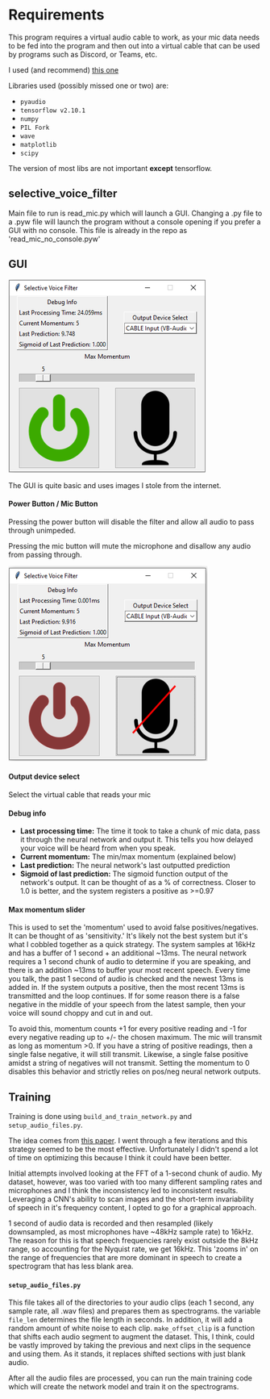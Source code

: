 # Requirements

This program requires a virtual audio cable to work, as your mic data needs to be fed into the program and then out into a virtual cable that can be used by programs such as Discord, or Teams, etc.

I used (and recommend) [this one](https://vb-audio.com/Cable/)

Libraries used (possibly missed one or two) are:
- `pyaudio`
- `tensorflow v2.10.1`
- `numpy`
- `PIL Fork`
- `wave`
- `matplotlib`
- `scipy`

The version of most libs are not important **except** tensorflow.

## selective_voice_filter

Main file to run is read_mic.py which will launch a GUI.
Changing a .py file to a .pyw file will launch the program without a console opening if you prefer a GUI with no console. This file is already in the repo as 'read_mic_no_console.pyw'

## GUI
![GUI](./readme_img/gui.PNG)

The GUI is quite basic and uses images I stole from the internet. 
#### Power Button / Mic Button
Pressing the power button will disable the filter and allow all audio to pass through unimpeded. 

Pressing the mic button will mute the microphone and disallow any audio from passing through.

![GUI Disabed](./readme_img/gui_disabled.PNG)

#### Output device select
Select the virtual cable that reads your mic

#### Debug info
- **Last processing time:** The time it took to take a chunk of mic data, pass it through the neural network and output it. This tells you how delayed your voice will be heard from when you speak.
- **Current momentum:** The min/max momentum (explained below)
- **Last prediction:** The neural network's last outputted prediction
- **Sigmoid of last prediction:** The sigmoid function output of the network's output. It can be thought of as a % of correctness. Closer to 1.0 is better, and the system registers a positive as >=0.97

#### Max momentum slider
This is used to set the 'momentum' used to avoid false positives/negatives. It can be thought of as 'sensitivity.' It's likely not the best system but it's what I cobbled together as a quick strategy. The system samples at 16kHz and has a buffer of 1 second + an additional ~13ms. The neural network requires a 1 second chunk of audio to determine if you are speaking, and there is an addition ~13ms to buffer your most recent speech. Every time you talk, the past 1 second of audio is checked and the newest 13ms is added in. If the system outputs a positive, then the most recent 13ms is transmitted and the loop continues. If for some reason there is a false negative in the middle of your speech from the latest sample, then your voice will sound choppy and cut in and out.

To avoid this, momentum counts +1 for every positive reading and -1 for every negative reading up to +/- the chosen maximum. The mic will transmit as long as momentum >0. If you have a string of positive readings, then a single false negative, it will still transmit. Likewise, a single false positive amidst a string of negatives will not transmit. Setting the momentum to 0 disables this behavior and strictly relies on pos/neg neural network outputs. 


## Training

Training is done using `build_and_train_network.py` and `setup_audio_files.py`.

The idea comes from [this paper](https://ieeexplore.ieee.org/document/7162425). I went through a few iterations and this strategy seemed to be the most effective. Unfortunately I didn't spend a lot of time on optimizing this because I think it could have been better. 

Initial attempts involved looking at the FFT of a 1-second chunk of audio. My dataset, however, was too varied with too many different sampling rates and microphones and I think the inconsistency led to inconsistent results. Leveraging a CNN's ability to scan images and the short-term invariability of speech in it's frequency content, I opted to go for a graphical approach.

1 second of audio data is recorded and then resampled (likely downsampled, as most microphones have ~48kHz sample rate) to 16kHz. The reason for this is that speech frequencies rarely exist outside the 8kHz range, so accounting for the Nyquist rate, we get 16kHz. This 'zooms in' on the range of frequencies that are more dominant in speech to create a spectrogram that has less blank area.

#### `setup_audio_files.py`
This file takes all of the directories to your audio clips (each 1 second, any sample rate, all .wav files) and prepares them as spectrograms. the variable `file_len` determines the file length in seconds. In addition, it will add a random amount of white noise to each clip. `make_offset_clip` is a function that shifts each audio segment to augment the dataset. This, I think, could be vastly improved by taking the previous and next clips in the sequence and using them. As it stands, it replaces shifted sections with just blank audio.

After all the audio files are processed, you can run the main training code which will create the network model and train it on the spectrograms.
